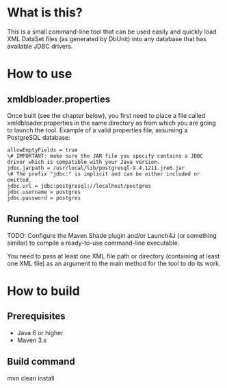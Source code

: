 # What is this?

This is a small command-line tool that can be used easily and quickly load XML DataSet files (as generated by DbUnit) into any database that has available JDBC drivers.

# How to use

## xmldbloader.properties

Once built (see the chapter below), you first need to place a file called xmldbloader.properties in the same directory as from which you are going to launch the tool. Example of a valid properties file, assuming a PostgreSQL database:

    allowEmptyFields = true
	\# IMPORTANT: make sure the JAR file you specify contains a JDBC driver which is compatible with your Java version.
    jdbc.jarpath = /usr/local/lib/postgresql-9.4.1211.jre6.jar
    \# The prefix "jdbc:" is implicit and can be either included or omitted.
	jdbc.url = jdbc:postgresql://localhost/postgres
    jdbc.username = postgres
    jdbc.password = postgres

## Running the tool

TODO: Configure the Maven Shade plugin and/or Launch4J (or something similar) to compile a ready-to-use command-line executable.

You need to pass at least one XML file path or directory (containing at least one XML file) as an argument to the main method for the tool to do its work.

# How to build

## Prerequisites

* Java 6 or higher
* Maven 3.x

## Build command

  mvn clean install
